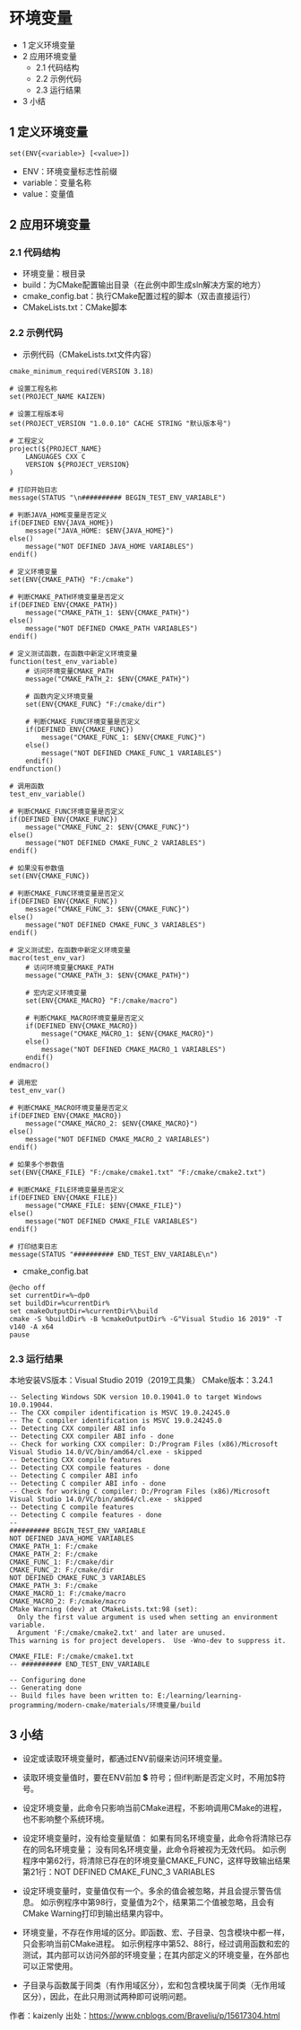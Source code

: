 # 环境变量
- 1 定义环境变量
- 2 应用环境变量
    - 2.1 代码结构
    - 2.2 示例代码
    - 2.3 运行结果
- 3 小结

## 1 定义环境变量
```
set(ENV{<variable>} [<value>])
```
- ENV：环境变量标志性前缀
- variable：变量名称
- value：变量值

## 2 应用环境变量
### 2.1 代码结构
- 环境变量：根目录
- build：为CMake配置输出目录（在此例中即生成sln解决方案的地方）
- cmake_config.bat：执行CMake配置过程的脚本（双击直接运行）
- CMakeLists.txt：CMake脚本

### 2.2 示例代码
- 示例代码（CMakeLists.txt文件内容）
```
cmake_minimum_required(VERSION 3.18)
 
# 设置工程名称
set(PROJECT_NAME KAIZEN)
 
# 设置工程版本号
set(PROJECT_VERSION "1.0.0.10" CACHE STRING "默认版本号")
 
# 工程定义
project(${PROJECT_NAME}
    LANGUAGES CXX C
    VERSION ${PROJECT_VERSION}
)
 
# 打印开始日志
message(STATUS "\n########## BEGIN_TEST_ENV_VARIABLE")
 
# 判断JAVA_HOME变量是否定义
if(DEFINED ENV{JAVA_HOME})
    message("JAVA_HOME: $ENV{JAVA_HOME}")
else()
    message("NOT DEFINED JAVA_HOME VARIABLES")
endif()
 
# 定义环境变量
set(ENV{CMAKE_PATH} "F:/cmake")
 
# 判断CMAKE_PATH环境变量是否定义
if(DEFINED ENV{CMAKE_PATH})
    message("CMAKE_PATH_1: $ENV{CMAKE_PATH}")
else()
    message("NOT DEFINED CMAKE_PATH VARIABLES")
endif()
 
# 定义测试函数，在函数中新定义环境变量
function(test_env_variable)
    # 访问环境变量CMAKE_PATH
    message("CMAKE_PATH_2: $ENV{CMAKE_PATH}")
    
    # 函数内定义环境变量
    set(ENV{CMAKE_FUNC} "F:/cmake/dir")
 
    # 判断CMAKE_FUNC环境变量是否定义
    if(DEFINED ENV{CMAKE_FUNC})
        message("CMAKE_FUNC_1: $ENV{CMAKE_FUNC}")
    else()
        message("NOT DEFINED CMAKE_FUNC_1 VARIABLES")
    endif()
endfunction()
 
# 调用函数
test_env_variable()
 
# 判断CMAKE_FUNC环境变量是否定义
if(DEFINED ENV{CMAKE_FUNC})
    message("CMAKE_FUNC_2: $ENV{CMAKE_FUNC}")
else()
    message("NOT DEFINED CMAKE_FUNC_2 VARIABLES")
endif()
 
# 如果没有参数值
set(ENV{CMAKE_FUNC})
 
# 判断CMAKE_FUNC环境变量是否定义
if(DEFINED ENV{CMAKE_FUNC})
    message("CMAKE_FUNC_3: $ENV{CMAKE_FUNC}")
else()
    message("NOT DEFINED CMAKE_FUNC_3 VARIABLES")
endif()
 
# 定义测试宏，在函数中新定义环境变量
macro(test_env_var)
    # 访问环境变量CMAKE_PATH
    message("CMAKE_PATH_3: $ENV{CMAKE_PATH}")
    
    # 宏内定义环境变量
    set(ENV{CMAKE_MACRO} "F:/cmake/macro")
 
    # 判断CMAKE_MACRO环境变量是否定义
    if(DEFINED ENV{CMAKE_MACRO})
        message("CMAKE_MACRO_1: $ENV{CMAKE_MACRO}")
    else()
        message("NOT DEFINED CMAKE_MACRO_1 VARIABLES")
    endif()
endmacro()
 
# 调用宏
test_env_var()
 
# 判断CMAKE_MACRO环境变量是否定义
if(DEFINED ENV{CMAKE_MACRO})
    message("CMAKE_MACRO_2: $ENV{CMAKE_MACRO}")
else()
    message("NOT DEFINED CMAKE_MACRO_2 VARIABLES")
endif()
 
# 如果多个参数值
set(ENV{CMAKE_FILE} "F:/cmake/cmake1.txt" "F:/cmake/cmake2.txt")
 
# 判断CMAKE_FILE环境变量是否定义
if(DEFINED ENV{CMAKE_FILE})
    message("CMAKE_FILE: $ENV{CMAKE_FILE}")
else()
    message("NOT DEFINED CMAKE_FILE VARIABLES")
endif()
 
# 打印结束日志
message(STATUS "########## END_TEST_ENV_VARIABLE\n")
```
- cmake_config.bat
```
@echo off
set currentDir=%~dp0
set buildDir=%currentDir%
set cmakeOutputDir=%currentDir%\build
cmake -S %buildDir% -B %cmakeOutputDir% -G"Visual Studio 16 2019" -T v140 -A x64
pause
```

### 2.3 运行结果
本地安装VS版本：Visual Studio 2019（2019工具集）
CMake版本：3.24.1

```
-- Selecting Windows SDK version 10.0.19041.0 to target Windows 10.0.19044.
-- The CXX compiler identification is MSVC 19.0.24245.0
-- The C compiler identification is MSVC 19.0.24245.0
-- Detecting CXX compiler ABI info
-- Detecting CXX compiler ABI info - done
-- Check for working CXX compiler: D:/Program Files (x86)/Microsoft Visual Studio 14.0/VC/bin/amd64/cl.exe - skipped
-- Detecting CXX compile features
-- Detecting CXX compile features - done
-- Detecting C compiler ABI info
-- Detecting C compiler ABI info - done
-- Check for working C compiler: D:/Program Files (x86)/Microsoft Visual Studio 14.0/VC/bin/amd64/cl.exe - skipped
-- Detecting C compile features
-- Detecting C compile features - done
--
########## BEGIN_TEST_ENV_VARIABLE
NOT DEFINED JAVA_HOME VARIABLES
CMAKE_PATH_1: F:/cmake
CMAKE_PATH_2: F:/cmake
CMAKE_FUNC_1: F:/cmake/dir
CMAKE_FUNC_2: F:/cmake/dir
NOT DEFINED CMAKE_FUNC_3 VARIABLES
CMAKE_PATH_3: F:/cmake
CMAKE_MACRO_1: F:/cmake/macro
CMAKE_MACRO_2: F:/cmake/macro
CMake Warning (dev) at CMakeLists.txt:98 (set):
  Only the first value argument is used when setting an environment variable.
  Argument 'F:/cmake/cmake2.txt' and later are unused.
This warning is for project developers.  Use -Wno-dev to suppress it.

CMAKE_FILE: F:/cmake/cmake1.txt
-- ########## END_TEST_ENV_VARIABLE

-- Configuring done
-- Generating done
-- Build files have been written to: E:/learning/learning-programming/modern-cmake/materials/环境变量/build
```

## 3 小结
- 设定或读取环境变量时，都通过ENV前缀来访问环境变量。

- 读取环境变量值时，要在ENV前加 **\$** 符号；但if判断是否定义时，不用加$符号。

- 设定环境变量，此命令只影响当前CMake进程，不影响调用CMake的进程，也不影响整个系统环境。

- 设定环境变量时，没有给变量赋值：
  如果有同名环境变量，此命令将清除已存在的同名环境变量；
  没有同名环境变量，此命令将被视为无效代码。
  如示例程序中第62行，将清除已存在的环境变量CMAKE_FUNC，这样导致输出结果第21行：NOT DEFINED CMAKE_FUNC_3 VARIABLES

- 设定环境变量时，变量值仅有一个。多余的值会被忽略，并且会提示警告信息。
  如示例程序中第98行，变量值为2个，结果第二个值被忽略，且会有CMake Warning打印到输出结果内容中。

- 环境变量，不存在作用域的区分。即函数、宏、子目录、包含模块中都一样，只会影响当前CMake进程。
  如示例程序中第52、88行，经过调用函数和宏的测试，其内部可以访问外部的环境变量；在其内部定义的环境变量，在外部也可以正常使用。

- 子目录与函数属于同类（有作用域区分），宏和包含模块属于同类（无作用域区分），因此，在此只用测试两种即可说明问题。

作者：kaizenly
出处：https://www.cnblogs.com/Braveliu/p/15617304.html
